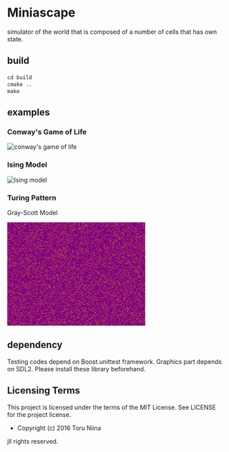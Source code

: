 Miniascape
====
simulator of the world that is composed of a number of cells that has own state.

## build

    cd build
    cmake ..
    make

## examples

### Conway's Game of Life
![conway's game of life](https://github.com/ToruNiina/Miniascape/raw/master/data/game_of_life.gif)

### Ising Model
![Ising model](https://github.com/ToruNiina/Miniascape/raw/master/data/ising_model.gif)

### Turing Pattern

Gray-Scott Model

![Turing Pattern](data/turing_pattern.gif)

## dependency

Testing codes depend on Boost.unittest framework.
Graphics part depends on SDL2.
Please install these library beforehand.

## Licensing Terms
This project is licensed under the terms of the MIT License.
See LICENSE for the project license.

- Copyright (c) 2016 Toru Niina

jll rights reserved.
